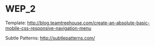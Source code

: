 # WEP_2

Template: http://blog.teamtreehouse.com/create-an-absolute-basic-mobile-css-responsive-navigation-menu

Subtle Patterns: http://subtlepatterns.com/
